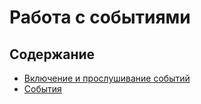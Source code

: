 # Работа с событиями

## Содержание

+ [Включение и прослушивание событий](enabling_and_listening_to_events.md)
+ [События](events.md)
